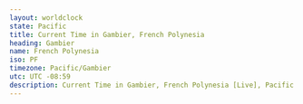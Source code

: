 ```yaml
---
layout: worldclock
state: Pacific
title: Current Time in Gambier, French Polynesia
heading: Gambier
name: French Polynesia
iso: PF
timezone: Pacific/Gambier
utc: UTC -08:59
description: Current Time in Gambier, French Polynesia [Live], Pacific. Live update now time in Gambier, timezone Pacific/Gambier, UTC -08:59, Country ISO code & Current Local Time.
---
```


